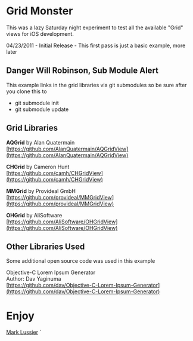 
# Grid Monster

This was a lazy Saturday night experiment to test all the available "Grid" views for iOS development.  

04/23/2011 - Initial Release - This first pass is just a basic example, more later

## Danger Will Robinson, Sub Module Alert


This example links in the grid libraries via git submodules so be sure after you clone this to  

*  git submodule init
*  git submodule update

## Grid Libraries 

**AQGrid** by Alan Quatermain   
[https://github.com/AlanQuatermain/AQGridView](https://github.com/AlanQuatermain/AQGridView)

**CHGrid** by Cameron Hunt   
[https://github.com/camh/CHGridView](https://github.com/camh/CHGridView)

**MMGrid** by Provideal GmbH   
[https://github.com/provideal/MMGridView](https://github.com/provideal/MMGridView)

**OHGrid** by AliSoftware   
[https://github.com/AliSoftware/OHGridView](https://github.com/AliSoftware/OHGridView)

## Other Libraries Used

Some additional open source code was used in this example  

Objective-C Lorem Ipsum Generator  
Author: Dav Yaginuma  
[https://github.com/dav/Objective-C-Lorem-Ipsum-Generator](https://github.com/dav/Objective-C-Lorem-Ipsum-Generator)  

# Enjoy

[Mark Lussier](mailto:mlussier@gmail.com)
`
